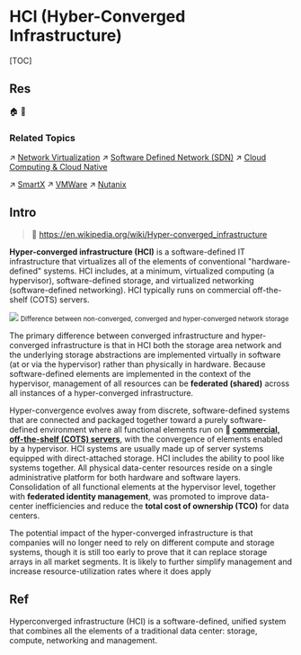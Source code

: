 # HCI (Hyber-Converged Infrastructure)

[TOC]



## Res
🏠 
🚧 


### Related Topics
↗ [Network Virtualization](../../../🔑%20CS%20Core/🏎️%20Computer%20Networking%20and%20Communication/Network%20Virtualization/Network%20Virtualization.md)
↗ [Software Defined Network (SDN)](../../../🔑%20CS%20Core/🏎️%20Computer%20Networking%20and%20Communication/🙌🏻%20Software%20Defined%20Network%20(SDN)/Software%20Defined%20Network%20(SDN).md)
↗ [Cloud Computing & Cloud Native](../../../../Software%20Engineering/☁️%20Cloud%20Computing%20&%20Cloud%20Native/Cloud%20Computing%20&%20Cloud%20Native.md)

↗ [SmartX](../../../🗺%20CS%20Overview/Electronics%20&%20Information%20Technologies%20Business%20Fields%20Research/Software%20Industry%20&%20Providers/System%20Level%20Software%20Producers/SmartX.md)
↗ [VMWare](../../../🗺%20CS%20Overview/Electronics%20&%20Information%20Technologies%20Business%20Fields%20Research/Software%20Industry%20&%20Providers/System%20Level%20Software%20Producers/VMWare.md)
↗ [Nutanix](../../../🗺%20CS%20Overview/Electronics%20&%20Information%20Technologies%20Business%20Fields%20Research/Software%20Industry%20&%20Providers/System%20Level%20Software%20Producers/Nutanix.md)



## Intro
> 🔗 https://en.wikipedia.org/wiki/Hyper-converged_infrastructure

**Hyper-converged infrastructure (HCI)** is a software-defined IT infrastructure that virtualizes all of the elements of conventional "hardware-defined" systems. HCI includes, at a minimum, virtualized computing (a hypervisor), software-defined storage, and virtualized networking (software-defined networking). HCI typically runs on commercial off-the-shelf (COTS) servers.

![](../../../../../Assets/Pics/Pasted%20image%2020240410132451.png)
<small>Difference between non-converged, converged and hyper-converged network storage</small>

The primary difference between converged infrastructure and hyper-converged infrastructure is that in HCI both the storage area network and the underlying storage abstractions are implemented virtually in software (at or via the hypervisor) rather than physically in hardware. Because software-defined elements are implemented in the context of the hypervisor, management of all resources can be **federated (shared)** across all instances of a hyper-converged infrastructure.

Hyper-convergence evolves away from discrete, software-defined systems that are connected and packaged together toward a purely software-defined environment where all functional elements run on **🔗 [commercial, off-the-shelf (COTS) servers](https://en.wikipedia.org/wiki/Commercial_off-the-shelf)**, with the convergence of elements enabled by a hypervisor. HCI systems are usually made up of server systems equipped with direct-attached storage. HCI includes the ability to pool like systems together. All physical data-center resources reside on a single administrative platform for both hardware and software layers. Consolidation of all functional elements at the hypervisor level, together with **federated identity management**, was promoted to improve data-center inefficiencies and reduce the **total cost of ownership (TCO)** for data centers.

The potential impact of the hyper-converged infrastructure is that companies will no longer need to rely on different compute and storage systems, though it is still too early to prove that it can replace storage arrays in all market segments. It is likely to further simplify management and increase resource-utilization rates where it does apply



## Ref
[What Is Hyperconverged Infrastructure? | Vmware]: https://www.vmware.com/products/hyper-converged-infrastructure.html

Hyperconverged infrastructure (HCI) is a software-defined, unified system that combines all the elements of a traditional data center: storage, compute, networking and management.
